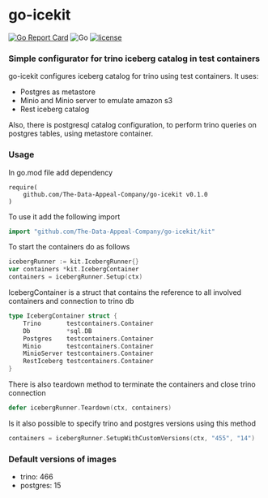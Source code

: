 # go-icekit

[![Go Report Card](https://goreportcard.com/badge/github.com/The-Data-Appeal-Company/go-icekit)](https://goreportcard.com/report/github.com/The-Data-Appeal-Company/go-icekit)
![Go](https://github.com/The-Data-Appeal-Company/go-icekit/workflows/Go/badge.svg?branch=master)
[![license](https://img.shields.io/github/license/The-Data-Appeal-Company/go-icekit.svg)](LICENSE)

### Simple configurator for trino iceberg catalog in test containers
go-icekit configures iceberg catalog for trino using test containers. It uses:
* Postgres as metastore
* Minio and Minio server to emulate amazon s3
* Rest iceberg catalog

Also, there is postgresql catalog configuration, to perform trino queries on postgres tables, using metastore container.

### Usage
In go.mod file add dependency

```
require(
    github.com/The-Data-Appeal-Company/go-icekit v0.1.0
)
```

To use it add the following import

```go
import "github.com/The-Data-Appeal-Company/go-icekit/kit"
```

To start the containers do as follows

```go
icebergRunner := kit.IcebergRunner{}
var containers *kit.IcebergContainer
containers = icebergRunner.Setup(ctx)
```
IcebergContainer is a struct that contains the reference to all involved containers and connection to trino db

```go
type IcebergContainer struct {
	Trino       testcontainers.Container
	Db          *sql.DB
	Postgres    testcontainers.Container
	Minio       testcontainers.Container
	MinioServer testcontainers.Container
	RestIceberg testcontainers.Container
}
```

There is also teardown method to terminate the containers and close trino connection

```go
defer icebergRunner.Teardown(ctx, containers)
```

Is it also possible to specify trino and postgres versions using this method

```go
containers = icebergRunner.SetupWithCustomVersions(ctx, "455", "14")
```

### Default versions of images
* trino: 466
* postgres: 15